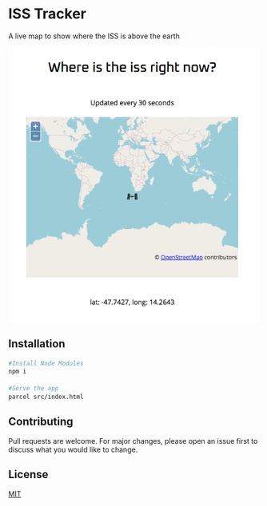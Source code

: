 # ISS Tracker

A live map to show where the ISS is above the earth

![ISS Tracker Screenshot](assets/iss-map-screenshot.png)

## Installation


```bash
#Install Node Modules
npm i

#Serve the app
parcel src/index.html
```

## Contributing
Pull requests are welcome. For major changes, please open an issue first to discuss what you would like to change.


## License
[MIT](https://choosealicense.com/licenses/mit/)